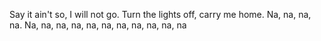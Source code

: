 Say it ain't so, I will not go. Turn the lights off, carry me home. Na, na, na, na. Na, na, na, na, na, na, na, na, na, na, na